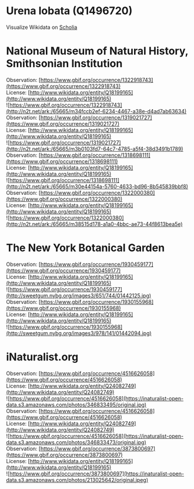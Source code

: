 
Urena lobata (Q1496720)
=======================
  
Visualize Wikidata on [Scholia](https://scholia.toolforge.org/taxon/Q1496720)
# National Museum of Natural History, Smithsonian Institution
  
Observation: [https://www.gbif.org/occurrence/1322918743](https://www.gbif.org/occurrence/1322918743)  
License: [http://www.wikidata.org/entity/Q18199165](http://www.wikidata.org/entity/Q18199165)  
![https://www.gbif.org/occurrence/1322918743](http://n2t.net/ark:/65665/m34fccb2ef-6234-4467-a38e-d4ad7ab63634)  
Observation: [https://www.gbif.org/occurrence/1319021727](https://www.gbif.org/occurrence/1319021727)  
License: [http://www.wikidata.org/entity/Q18199165](http://www.wikidata.org/entity/Q18199165)  
![https://www.gbif.org/occurrence/1319021727](http://n2t.net/ark:/65665/m3b0103fd7-64c7-4785-a5f4-38d3491b1789)  
Observation: [https://www.gbif.org/occurrence/1318698111](https://www.gbif.org/occurrence/1318698111)  
License: [http://www.wikidata.org/entity/Q18199165](http://www.wikidata.org/entity/Q18199165)  
![https://www.gbif.org/occurrence/1318698111](http://n2t.net/ark:/65665/m30e44154a-5760-4633-bd96-8b545839bbf8)  
Observation: [https://www.gbif.org/occurrence/1322000380](https://www.gbif.org/occurrence/1322000380)  
License: [http://www.wikidata.org/entity/Q18199165](http://www.wikidata.org/entity/Q18199165)  
![https://www.gbif.org/occurrence/1322000380](http://n2t.net/ark:/65665/m38515d178-a1a0-4bbc-ae73-44f8613bea5e)
# The New York Botanical Garden
  
Observation: [https://www.gbif.org/occurrence/1930459177](https://www.gbif.org/occurrence/1930459177)  
License: [http://www.wikidata.org/entity/Q18199165](http://www.wikidata.org/entity/Q18199165)  
![https://www.gbif.org/occurrence/1930459177](http://sweetgum.nybg.org/images3/651/744/01442125.jpg)  
Observation: [https://www.gbif.org/occurrence/1930155968](https://www.gbif.org/occurrence/1930155968)  
License: [http://www.wikidata.org/entity/Q18199165](http://www.wikidata.org/entity/Q18199165)  
![https://www.gbif.org/occurrence/1930155968](http://sweetgum.nybg.org/images3/978/141/01442094.jpg)
# iNaturalist.org
  
Observation: [https://www.gbif.org/occurrence/4516626058](https://www.gbif.org/occurrence/4516626058)  
License: [http://www.wikidata.org/entity/Q24082749](http://www.wikidata.org/entity/Q24082749)  
![https://www.gbif.org/occurrence/4516626058](https://inaturalist-open-data.s3.amazonaws.com/photos/346833495/original.jpg)  
Observation: [https://www.gbif.org/occurrence/4516626058](https://www.gbif.org/occurrence/4516626058)  
License: [http://www.wikidata.org/entity/Q24082749](http://www.wikidata.org/entity/Q24082749)  
![https://www.gbif.org/occurrence/4516626058](https://inaturalist-open-data.s3.amazonaws.com/photos/346833473/original.jpg)  
Observation: [https://www.gbif.org/occurrence/3873800697](https://www.gbif.org/occurrence/3873800697)  
License: [http://www.wikidata.org/entity/Q18199165](http://www.wikidata.org/entity/Q18199165)  
![https://www.gbif.org/occurrence/3873800697](https://inaturalist-open-data.s3.amazonaws.com/photos/213025642/original.jpeg)